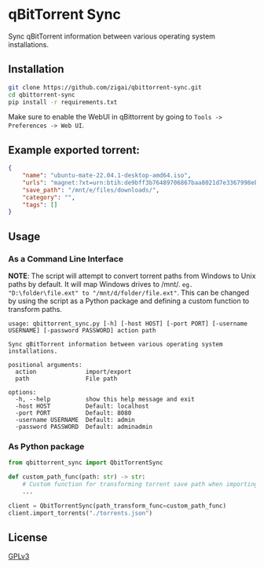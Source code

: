 # qBitTorrent Sync
Sync qBitTorrent information between various operating system installations.

## Installation
``` bash
git clone https://github.com/zigai/qbittorrent-sync.git
cd qbittorrent-sync
pip install -r requirements.txt
```
Make sure to enable the WebUI in qBittorrent by going to ```Tools -> Preferences -> Web UI```.

## Example exported torrent:
``` json
{
    "name": "ubuntu-mate-22.04.1-desktop-amd64.iso",
    "urls": "magnet:?xt=urn:btih:de9bff3b76489706867baa8021d7e3367998ebba&dn=ubuntu-mate-22.04.1-desktop-amd64.iso&tr=https%3a%2f%2ftorrent.ubuntu.com%2fannounce",
    "save_path": "/mnt/e/files/downloads/",
    "category": "",
    "tags": []
}
```
## Usage


### As a Command Line Interface
**NOTE**:
The script will attempt to convert torrent paths from Windows to Unix paths by default. It will map Windows drives to /mnt/. ``` eg. "D:\folder\file.ext" to "/mnt/d/folder/file.ext" ```.
This can be changed by using the script as a Python package and defining a custom function to transform paths.

```
usage: qbittorrent_sync.py [-h] [-host HOST] [-port PORT] [-username USERNAME] [-password PASSWORD] action path

Sync qBitTorrent information between various operating system installations.

positional arguments:
  action              import/export
  path                File path

options:
  -h, --help          show this help message and exit
  -host HOST          Default: localhost
  -port PORT          Default: 8080
  -username USERNAME  Default: admin
  -password PASSWORD  Default: adminadmin

```

### As Python package

``` python
from qbittorrent_sync import QbitTorrentSync

def custom_path_func(path: str) -> str:
    # Custom function for transforming torrent save path when importing
    ...

client = QbitTorrentSync(path_transform_func=custom_path_func)
client.import_torrents("./torrents.json")
```
## License
[GPLv3](LICENSE)
